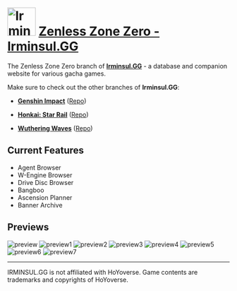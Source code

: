 # <img src="https://assets.irminsul.gg/main/icons/ZZZ.png" alt="Irminsul.GG" width="64" /> **[Zenless Zone Zero - Irminsul.GG](https://zzz.irminsul.gg/)**

The Zenless Zone Zero branch of **[Irminsul.GG](https://irminsul.gg/)** - a database and companion website for various gacha games.

Make sure to check out the other branches of **Irminsul.GG**:

- [**Genshin Impact**](https://genshin.irminsul.gg/) ([Repo](https://github.com/bcheung98/project-irminsul))

- [**Honkai: Star Rail**](https://hsr.irminsul.gg/) ([Repo](https://github.com/bcheung98/project-stellaron))

- [**Wuthering Waves**](https://wuwa.irminsul.gg/) ([Repo](https://github.com/bcheung98/project-tacetite))

## **Current Features**

- Agent Browser
- W-Engine Browser
- Drive Disc Browser
- Bangboo
- Ascension Planner
- Banner Archive

## **Previews**

![preview](https://github.com/user-attachments/assets/ea296d9e-2cfa-41fb-8ba8-f0b9151258dd)
![preview1](https://github.com/user-attachments/assets/907e32b7-7370-4263-b1f4-0675698923dc)
![preview2](https://github.com/user-attachments/assets/3710f40b-ede6-48a3-a43f-a90d629fd5fe)
![preview3](https://github.com/user-attachments/assets/7383e3b8-8115-4c87-b1c7-a670819631ff)
![preview4](https://github.com/user-attachments/assets/6664a1cb-1d3e-48d2-9263-0189c3edd691)
![preview5](https://github.com/user-attachments/assets/619253e8-1040-4c1c-85d6-5370704c326d)
![preview6](https://github.com/user-attachments/assets/af88c65f-91b2-4d2b-bda2-b45c999ca30a)
![preview7](https://github.com/user-attachments/assets/0195fc32-15c1-4b1d-8e8b-71885ae56508)

---

IRMINSUL.GG is not affiliated with HoYoverse.
Game contents are trademarks and copyrights of HoYoverse.
